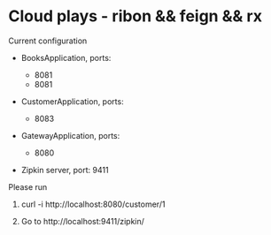 # Cloud plays - ribon && feign && rx

Current configuration

- BooksApplication, ports:
    - 8081
    - 8081
    
- CustomerApplication, ports:
    - 8083

- GatewayApplication, ports:
    - 8080
 
- Zipkin server, port: 9411

Please run 

1) curl -i http://localhost:8080/customer/1

2) Go to http://localhost:9411/zipkin/
